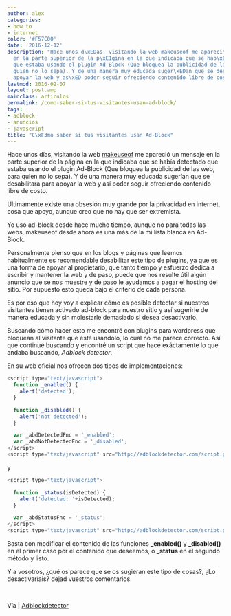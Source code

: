 ```yaml
---
author: alex
categories:
- how to
- internet
color: '#F57C00'
date: '2016-12-12'
description: "Hace unos d\xEDas, visitando la web makeuseof me apareci\xF3 un mensaje
  en la parte superior de la p\xE1gina en la que indicaba que se hab\xEDa detectado
  que estaba usando el plugin Ad-Block (Que bloquea la publicidad de las web, para
  quien no lo sepa). Y de una manera muy educada suger\xEDan que se desabilitara para
  apoyar la web y as\xED poder seguir ofreciendo contenido libre de costo."
lastmod: 2016-02-07
layout: post.amp
mainclass: articulos
permalink: /como-saber-si-tus-visitantes-usan-ad-block/
tags:
- adblock
- anuncios
- javascript
title: "C\xF3mo saber si tus visitantes usan Ad-Block"
---
```


[<amp-img on="tap:lightbox1" role="button" tabindex="0" layout="responsive" title="adblock-plus-logo" src="/img/2012/07/adblock-plus-logo11.png" alt="" width="128px" height="128px" />][1]
Hace unos días, visitando la web <a href="http://www.makeuseof.com/" target="_blank">makeuseof</a> me apareció un mensaje en la parte superior de la página en la que indicaba que se había detectado que estaba usando el plugin Ad-Block (Que bloquea la publicidad de las web, para quien no lo sepa). Y de una manera muy educada sugerían que se desabilitara para apoyar la web y así poder seguir ofreciendo contenido libre de costo.

Últimamente existe una obsesión muy grande por la privacidad en internet, cosa que apoyo, aunque creo que no hay que ser extremista.

Yo uso ad-block desde hace mucho tiempo, aunque no para todas las webs, makeuseof desde ahora es una más de la mi lista blanca en Ad-Block.

Personalmente pienso que en los blogs y páginas que leemos habitualmente es recomendable desabilitar este tipo de plugins, ya que es una forma de apoyar al propietario, que tanto tiempo y esfuerzo dedica a escribir y mantener la web y de paso, puede que nos resulte útil algún anuncio que se nos muestre y de paso le ayudamos a pagar el hosting del sitio. Por supuesto esto queda bajo el criterio de cada persona.

Es por eso que hoy voy a explicar cómo es posible detectar si nuestros visitantes tienen activado ad-block para nuestro sitio y así sugerirle de manera educada y sin molestarle demasiado si desea desactivarlo.

<!--more--><!--ad-->


Buscando cómo hacer esto me encontré con plugins para wordpress que bloquean al visitante que esté usandolo, lo cual no me parece correcto. Así que continué buscando y encontré un script que hace exáctamente lo que andaba buscando, *Adblock detector*.

En su web oficial nos ofrecen dos tipos de implementaciones:

```javascript
<script type="text/javascript">
  function _enabled() {
    alert('detected');
  }

  function _disabled() {
    alert('not detected');
  }

  var _abdDetectedFnc = '_enabled';
  var _abdNotDetectedFnc = '_disabled';
</script>
<script type="text/javascript" src="http://adblockdetector.com/script.php"></script>
```

y

```javascript
<script type="text/javascript">

  function _status(isDetected) {
    alert('detected: '+isDetected);
  }

  var _abdStatusFnc = '_status';
</script>
<script type="text/javascript" src="http://adblockdetector.com/script.php"></script>
```

Basta con modificar el contenido de las funciones **_enabled()** y **_disabled()** en el primer caso por el contenido que deseemos, o **_status** en el segundo método y listo.

Y a vosotros, ¿qué os parece que se os sugieran este tipo de cosas?, ¿Lo desactivaríais? dejad vuestros comentarios.

&nbsp;

Vía | <a href="http://adblockdetector.com/" target="_blank">Adblockdetector</a>



 [1]: https://elbauldelprogramador.com/img/2012/07/adblock-plus-logo11.png